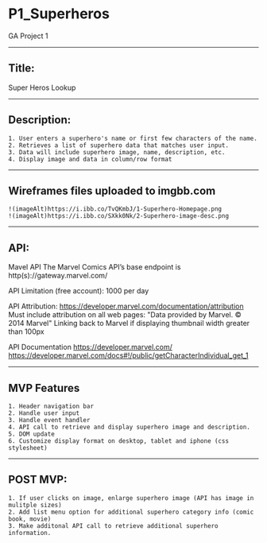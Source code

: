 # P1_Superheros
GA Project 1

---------------------
 Title:
---------------------
  Super Heros Lookup

---------------------
  Description: 
---------------------
	1. User enters a superhero's name or first few characters of the name.
	2. Retrieves a list of superhero data that matches user input.
	3. Data will include superhero image, name, description, etc.
	4. Display image and data in column/row format

---------------------
Wireframes files uploaded to imgbb.com
---------------------
	!(imageAlt)https://i.ibb.co/TvQKmbJ/1-Superhero-Homepage.png
	!(imageAlt)https://i.ibb.co/SXkk0Nk/2-Superhero-image-desc.png

---------------------
  API: 
---------------------
   Mavel API 
	The Marvel Comics API’s base endpoint is http(s)://gateway.marvel.com/

   API Limitation (free account):
	1000 per day

   API Attribution: https://developer.marvel.com/documentation/attribution
	Must include attribution on all web pages: "Data provided by Marvel. © 2014 Marvel"
	Linking back to Marvel if displaying thumbnail width greater than 100px 

   API Documentation
	https://developer.marvel.com/
	https://developer.marvel.com/docs#!/public/getCharacterIndividual_get_1

---------------------
  MVP Features
---------------------

	1. Header navigation bar
	2. Handle user input
	3. Handle event handler
	4. API call to retrieve and display superhero image and description.
	5. DOM update
	6. Customize display format on desktop, tablet and iphone (css stylesheet)

---------------------
  POST MVP: 
---------------------
	1. If user clicks on image, enlarge superhero image (API has image in mulitple sizes)
	2. Add list menu option for additional superhero category info (comic book, movie)
	3. Make additonal API call to retrieve additional superhero information.



